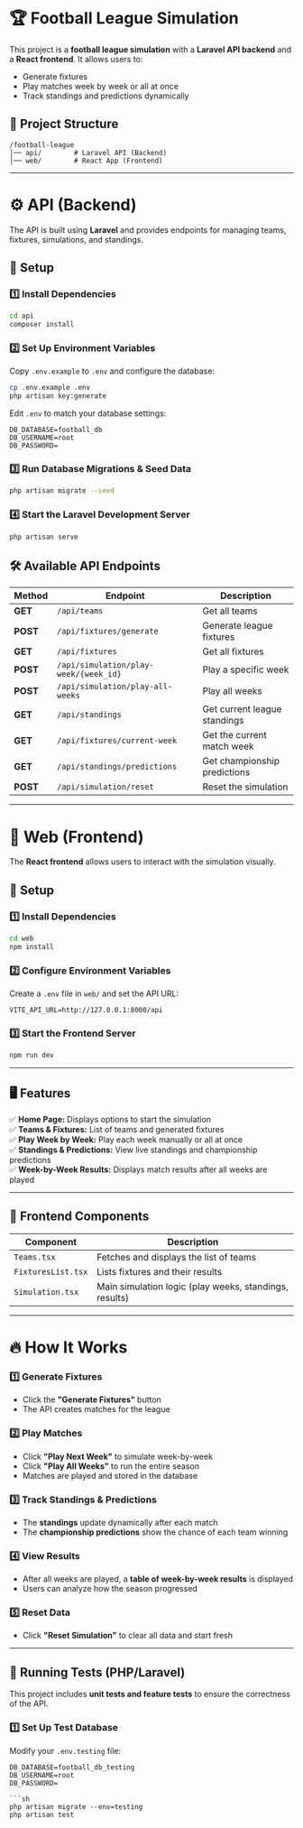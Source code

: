 # 🏆 Football League Simulation

This project is a **football league simulation** with a **Laravel API backend** and a **React frontend**. It allows users to:
- Generate fixtures
- Play matches week by week or all at once
- Track standings and predictions dynamically

## 📂 Project Structure

```
/football-league
│── api/        # Laravel API (Backend)
│── web/        # React App (Frontend)
```

---

# ⚙️ **API (Backend)**
The API is built using **Laravel** and provides endpoints for managing teams, fixtures, simulations, and standings.

## 🚀 **Setup**
### 1️⃣ Install Dependencies
```sh
cd api
composer install
```

### 2️⃣ Set Up Environment Variables
Copy `.env.example` to `.env` and configure the database:
```sh
cp .env.example .env
php artisan key:generate
```
Edit `.env` to match your database settings:
```env
DB_DATABASE=football_db
DB_USERNAME=root
DB_PASSWORD=
```

### 3️⃣ Run Database Migrations & Seed Data
```sh
php artisan migrate --seed
```

### 4️⃣ Start the Laravel Development Server
```sh
php artisan serve
```

## 🛠 **Available API Endpoints**
| Method | Endpoint | Description |
|--------|---------|-------------|
| **GET** | `/api/teams` | Get all teams |
| **POST** | `/api/fixtures/generate` | Generate league fixtures |
| **GET** | `/api/fixtures` | Get all fixtures |
| **POST** | `/api/simulation/play-week/{week_id}` | Play a specific week |
| **POST** | `/api/simulation/play-all-weeks` | Play all weeks |
| **GET** | `/api/standings` | Get current league standings |
| **GET** | `/api/fixtures/current-week` | Get the current match week |
| **GET** | `/api/standings/predictions` | Get championship predictions |
| **POST** | `/api/simulation/reset` | Reset the simulation |

---

# 🎨 **Web (Frontend)**
The **React frontend** allows users to interact with the simulation visually.

## 🚀 **Setup**
### 1️⃣ Install Dependencies
```sh
cd web
npm install
```

### 2️⃣ Configure Environment Variables
Create a `.env` file in `web/` and set the API URL:
```env
VITE_API_URL=http://127.0.0.1:8000/api
```

### 3️⃣ Start the Frontend Server
```sh
npm run dev
```

---

## 🖥️ **Features**
✅ **Home Page:** Displays options to start the simulation  
✅ **Teams & Fixtures:** List of teams and generated fixtures  
✅ **Play Week by Week:** Play each week manually or all at once  
✅ **Standings & Predictions:** View live standings and championship predictions  
✅ **Week-by-Week Results:** Displays match results after all weeks are played  

---

## 📌 **Frontend Components**
| Component | Description |
|-----------|-------------|
| `Teams.tsx` | Fetches and displays the list of teams |
| `FixturesList.tsx` | Lists fixtures and their results |
| `Simulation.tsx` | Main simulation logic (play weeks, standings, results) |

---

# 🔥 **How It Works**
### 1️⃣ **Generate Fixtures**
- Click the **"Generate Fixtures"** button
- The API creates matches for the league

### 2️⃣ **Play Matches**
- Click **"Play Next Week"** to simulate week-by-week
- Click **"Play All Weeks"** to run the entire season
- Matches are played and stored in the database

### 3️⃣ **Track Standings & Predictions**
- The **standings** update dynamically after each match
- The **championship predictions** show the chance of each team winning

### 4️⃣ **View Results**
- After all weeks are played, a **table of week-by-week results** is displayed
- Users can analyze how the season progressed

### 5️⃣ **Reset Data**
- Click **"Reset Simulation"** to clear all data and start fresh

---

## 🧪 Running Tests (PHP/Laravel)
This project includes **unit tests and feature tests** to ensure the correctness of the API.

### 1️⃣ Set Up Test Database
Modify your `.env.testing` file:
```env
DB_DATABASE=football_db_testing
DB_USERNAME=root
DB_PASSWORD=

```sh
php artisan migrate --env=testing
php artisan test
```
